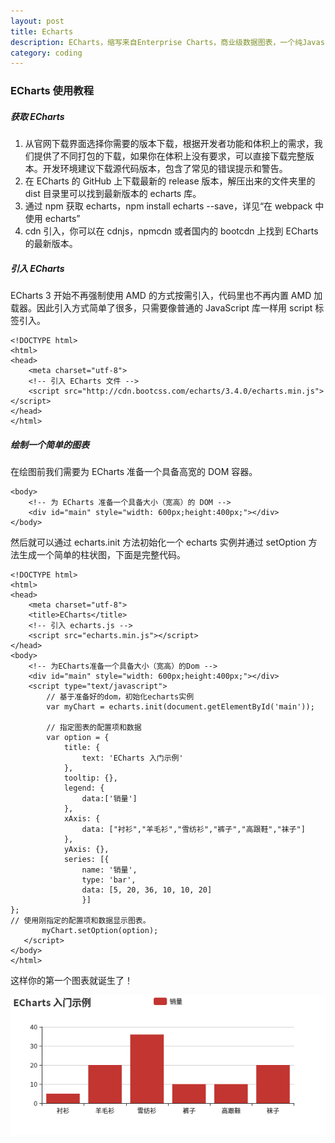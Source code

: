 ```yaml
---
layout: post
title: Echarts
description: ECharts，缩写来自Enterprise Charts，商业级数据图表，一个纯Javascript的图表库，可以流畅的运行在PC和移动设备上，兼容当前绝大部分浏览器（IE6/7/8/9/10/11，chrome，firefox，Safari等），底层依赖轻量级的Canvas类库ZRender，提供直观，生动，可交互，可高度个性化定制的数据可视化图表。创新的拖拽重计算、数据视图、值域漫游等特性大大增强了用户体验，赋予了用户对数据进行挖掘、整合的能力。
category: coding
---
```


### ECharts 使用教程  

##### 获取 ECharts  

1. 从官网下载界面选择你需要的版本下载，根据开发者功能和体积上的需求，我们提供了不同打包的下载，如果你在体积上没有要求，可以直接下载完整版本。开发环境建议下载源代码版本，包含了常见的错误提示和警告。  
2. 在 ECharts 的 GitHub 上下载最新的 release 版本，解压出来的文件夹里的 dist 目录里可以找到最新版本的 echarts 库。
3. 通过 npm 获取 echarts，npm install echarts --save，详见“在 webpack 中使用 echarts”
4. cdn 引入，你可以在 cdnjs，npmcdn 或者国内的 bootcdn 上找到 ECharts 的最新版本。  

##### 引入 ECharts  

ECharts 3 开始不再强制使用 AMD 的方式按需引入，代码里也不再内置 AMD 加载器。因此引入方式简单了很多，只需要像普通的 JavaScript 库一样用 script 标签引入。  

```
<!DOCTYPE html>
<html>
<head>
    <meta charset="utf-8">
    <!-- 引入 ECharts 文件 -->
    <script src="http://cdn.bootcss.com/echarts/3.4.0/echarts.min.js"></script>
</head>
</html>
```  

##### 绘制一个简单的图表  

在绘图前我们需要为 ECharts 准备一个具备高宽的 DOM 容器。  

```
<body>
    <!-- 为 ECharts 准备一个具备大小（宽高）的 DOM -->
    <div id="main" style="width: 600px;height:400px;"></div>
</body>
```  

然后就可以通过 echarts.init 方法初始化一个 echarts 实例并通过 setOption 方法生成一个简单的柱状图，下面是完整代码。  

```
<!DOCTYPE html>
<html>
<head>
    <meta charset="utf-8">
    <title>ECharts</title>
    <!-- 引入 echarts.js -->
    <script src="echarts.min.js"></script>
</head>
<body>
    <!-- 为ECharts准备一个具备大小（宽高）的Dom -->
    <div id="main" style="width: 600px;height:400px;"></div>
    <script type="text/javascript">
        // 基于准备好的dom，初始化echarts实例
        var myChart = echarts.init(document.getElementById('main'));

        // 指定图表的配置项和数据
        var option = {
            title: {
                text: 'ECharts 入门示例'
            },
            tooltip: {},
            legend: {
                data:['销量']
            },
            xAxis: {
                data: ["衬衫","羊毛衫","雪纺衫","裤子","高跟鞋","袜子"]
            },
            yAxis: {},
            series: [{
                name: '销量',
                type: 'bar',
                data: [5, 20, 36, 10, 10, 20]
                }]
};
// 使用刚指定的配置项和数据显示图表。
       myChart.setOption(option);
   </script>
</body>
</html>
```

这样你的第一个图表就诞生了！  

![](../../images/myblog/echarts.png)
